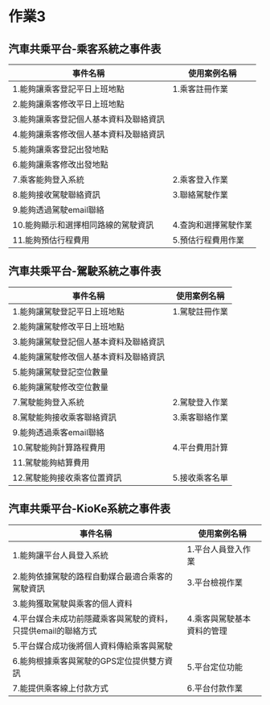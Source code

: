 # 作業3
## 汽車共乘平台-乘客系統之事件表
|事件名稱|使用案例名稱|
|-------|-----------|
|1.能夠讓乘客登記平日上班地點|1.乘客註冊作業|
|2.能夠讓乘客修改平日上班地點| |
|3.能夠讓乘客登記個人基本資料及聯絡資訊| |
|4.能夠讓乘客修改個人基本資料及聯絡資訊| |
|5.能夠讓乘客登記出發地點| |
|6.能夠讓乘客修改出發地點| |
|7.乘客能夠登入系統|2.乘客登入作業|
|8.能夠接收駕駛聯絡資訊|3.聯絡駕駛作業|
|9.能夠透過駕駛email聯絡||
|10.能夠顯示和選擇相同路線的駕駛資訊|4.查詢和選擇駕駛作業|
|11.能夠預估行程費用|5.預估行程費用作業|

## 汽車共乘平台-駕駛系統之事件表
|事件名稱|使用案例名稱|
|-------|-----------|
|1.能夠讓駕駛登記平日上班地點|1.駕駛註冊作業|
|2.能夠讓駕駛修改平日上班地點| |
|3.能夠讓駕駛登記個人基本資料及聯絡資訊| |
|4.能夠讓駕駛修改個人基本資料及聯絡資訊| |
|5.能夠讓駕駛登記空位數量| |
|6.能夠讓駕駛修改空位數量| |
|7.駕駛能夠登入系統|2.駕駛登入作業|
|8.駕駛能夠接收乘客聯絡資訊|3.乘客聯絡作業|
|9.能夠透過乘客email聯絡||
|10.駕駛能夠計算路程費用|4.平台費用計算|
|11.駕駛能夠結算費用| |
|12.駕駛能夠接收乘客位置資訊|5.接收乘客名單|


## 汽車共乘平台-KioKe系統之事件表
|事件名稱|使用案例名稱|
|------|---------|
|1.能夠讓平台人員登入系統|1.平台人員登入作業|
|2.能夠依據駕駛的路程自動媒合最適合乘客的駕駛資訊|3.平台檢視作業|
|3.能夠獲取駕駛與乘客的個人資料||
|4.平台媒合未成功前隱藏乘客與駕駛的資料，只提供email的聯絡方式|4.乘客與駕駛基本資料的管理|
|5.平台媒合成功後將個人資料傳給乘客與駕駛| |
|6.能夠根據乘客與駕駛的GPS定位提供雙方資訊|5.平台定位功能|
|7.能提供乘客線上付款方式|6.平台付款作業|